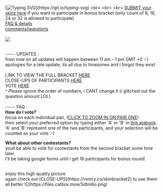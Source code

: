 [![Typing SVG](https://readme-typing-svg.demolab.com/?lines=VOTEEEEEEE=NOWWWWW;HAVE+FUN+&+GOODLUCK!)](https://git.io/typing-svg) <br> 
<br> <br> [SUBMIT your skins here](https://docs.google.com/forms/d/e/1FAIpQLSfYg2M-jF5qxjHqHiYPSuILCSEBzUweZGftOstJh-6FpEyhIw/viewform) if you want to participate in bonus bracket (only count of 8, 16, 24 or 32 is allowed to participate) <br> [FAQ & details](https://rentry.co/skinbracket) <br> [comments/questions](https://ptskinbracket2025.atabook.org/) <br> <br> <img src="https://komarev.com/ghpvc/?username=skinbracket&color=5C5C5C&style=flat-square&label=views&base=0"> <br> <br> 

 ----- UPDATES :
<br> from now on all updates will happen between 11 am - 1 pm GMT +0 :-) <br> apologies for a late update, its all due to timezones and i forgot they exist <br> <br>
LINK TO VIEW THE FULL BRACKET [HERE](https://rentry.co/skinbracket1) <br>
CLOSE-UPS OF PARTICIPANTS [HERE](https://rentry.co/skinbracket2) <br>
VOTE [HERE](https://skinbracket2025.atabook.org/) <br> 
^ Please ignore the order of numbers, i CANT change it (i glitched out the question amount LOL) <br> <br>
 ----- FAQ : <br>
**How do I vote?**
<br> focus on each individual pair, ([CLICK TO ZOOM IN ON PAIR ONE](https://rentry.co/skinbracket2)) <br> then select your preferred option by typing either 'A' or 'B' in [this atabook](https://skinbracket2025.atabook.org/). <br>'A' and 'B' represent one of the two participants, and your selection will be counted as your vote :-) <br>

**What about other contestants?**
<br> youll be able to vote for contestants from the second bracket some time later.
<br> I'll be taking google forms until i get 16 participants for bonus round! <br>

<br>
enjoy this high quality picture <br> again check out [CLOSE-UPS](https://rentry.co/skinbracket2) to see them all better ![](https://files.catbox.moe/5dtm8o.png)
